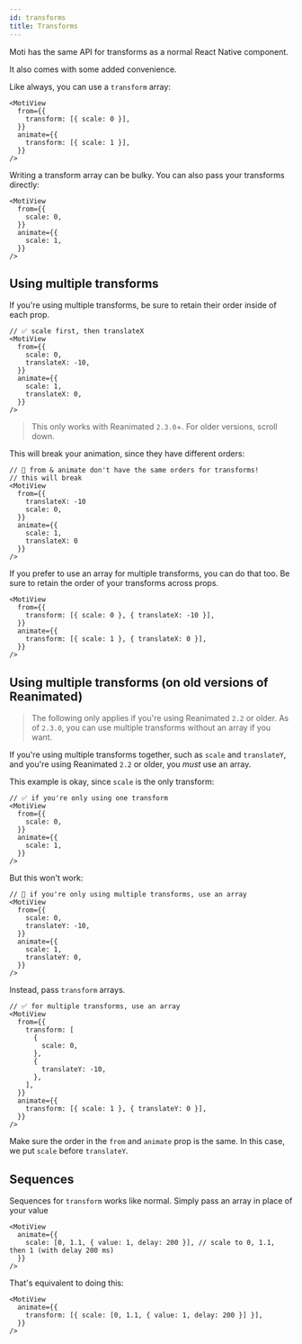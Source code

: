 ```yaml
---
id: transforms
title: Transforms
---
```


Moti has the same API for transforms as a normal React Native component.

It also comes with some added convenience.

Like always, you can use a `transform` array:

```tsx
<MotiView
  from={{
    transform: [{ scale: 0 }],
  }}
  animate={{
    transform: [{ scale: 1 }],
  }}
/>
```

Writing a transform array can be bulky. You can also pass your transforms directly:

```tsx
<MotiView
  from={{
    scale: 0,
  }}
  animate={{
    scale: 1,
  }}
/>
```

## Using multiple transforms

If you're using multiple transforms, be sure to retain their order inside of each prop.

```tsx
// ✅ scale first, then translateX
<MotiView
  from={{
    scale: 0,
    translateX: -10,
  }}
  animate={{
    scale: 1,
    translateX: 0,
  }}
/>
```

> This only works with Reanimated `2.3.0`+. For older versions, scroll down.

This will break your animation, since they have different orders:

```tsx
// 🚨 from & animate don't have the same orders for transforms!
// this will break
<MotiView
  from={{
    translateX: -10
    scale: 0,
  }}
  animate={{
    scale: 1,
    translateX: 0
  }}
/>
```

If you prefer to use an array for multiple transforms, you can do that too. Be sure to retain the order of your transforms across props.

```tsx
<MotiView
  from={{
    transform: [{ scale: 0 }, { translateX: -10 }],
  }}
  animate={{
    transform: [{ scale: 1 }, { translateX: 0 }],
  }}
/>
```

## Using multiple transforms (on old versions of Reanimated)

> The following only applies if you're using Reanimated `2.2` or older. As of `2.3.0`, you can use multiple transforms without an array if you want.

If you're using multiple transforms together, such as `scale` and `translateY`, and you're using Reanimated `2.2` or older, you _must_ use an array.

This example is okay, since `scale` is the only transform:

```tsx
// ✅ if you're only using one transform
<MotiView
  from={{
    scale: 0,
  }}
  animate={{
    scale: 1,
  }}
/>
```

But this won't work:

```tsx
// 🚨 if you're only using multiple transforms, use an array
<MotiView
  from={{
    scale: 0,
    translateY: -10,
  }}
  animate={{
    scale: 1,
    translateY: 0,
  }}
/>
```

Instead, pass `transform` arrays.

```tsx
// ✅ for multiple transforms, use an array
<MotiView
  from={{
    transform: [
      {
        scale: 0,
      },
      {
        translateY: -10,
      },
    ],
  }}
  animate={{
    transform: [{ scale: 1 }, { translateY: 0 }],
  }}
/>
```

Make sure the order in the `from` and `animate` prop is the same. In this case, we put `scale` before `translateY`.

## Sequences

Sequences for `transform` works like normal. Simply pass an array in place of your value

```tsx
<MotiView
  animate={{
    scale: [0, 1.1, { value: 1, delay: 200 }], // scale to 0, 1.1, then 1 (with delay 200 ms)
  }}
/>
```

That's equivalent to doing this:

```tsx
<MotiView
  animate={{
    transform: [{ scale: [0, 1.1, { value: 1, delay: 200 }] }],
  }}
/>
```
